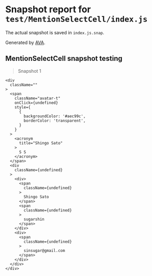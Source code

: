 # Snapshot report for `test/MentionSelectCell/index.js`

The actual snapshot is saved in `index.js.snap`.

Generated by [AVA](https://ava.li).

## MentionSelectCell snapshot testing

> Snapshot 1

    <div
      className=""
    >
      <span
        className="avatar-t"
        onClick={undefined}
        style={
          {
            backgroundColor: '#aec99c',
            borderColor: 'transparent',
          }
        }
      >
        <acronym
          title="Shingo Sato"
        >
          S S
        </acronym>
      </span>
      <div
        className={undefined}
      >
        <div>
          <span
            className={undefined}
          >
            Shingo Sato
          </span>
          <span
            className={undefined}
          >
            sugarshin
          </span>
        </div>
        <div>
          <span
            className={undefined}
          >
            sinsugar@gmail.com
          </span>
        </div>
      </div>
    </div>
